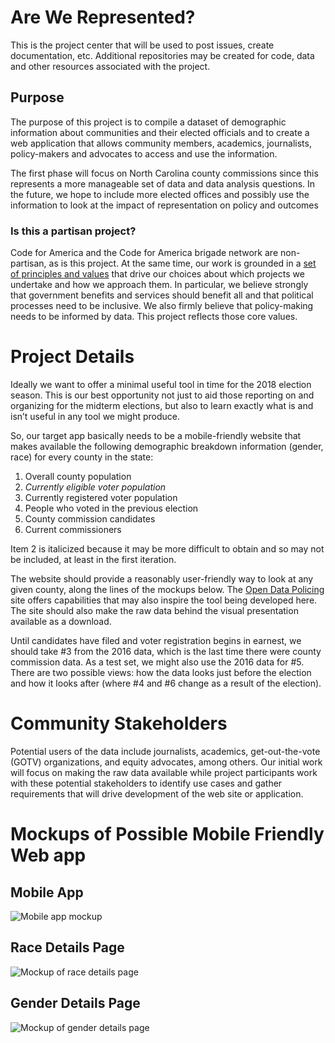 # Are We Represented?
This is the project center that will be used to post issues, create documentation, etc. Additional repositories may be created for code, data and other resources associated with the project.

## Purpose 
The purpose of this project is to compile a dataset of demographic information about communities and their elected officials and to create a web application that allows community members, academics, journalists, policy-makers and advocates to access and use the information.

The first phase will focus on North Carolina county commissions since this represents a more manageable set of data and data analysis questions. In the future, we hope to include more elected offices and possibly use the information to look at the impact of representation on policy and outcomes

### Is this a partisan project?

Code for America and the Code for America brigade network are non-partisan, as is this project. At the same time, our work is grounded in a [set of principles and values](https://www.codeforamerica.org/how/values) that drive our choices about which projects we undertake and how we approach them. In particular, we believe strongly that government benefits and services should benefit all and that political processes need to be inclusive. We also firmly believe that policy-making needs to be informed by data. This project reflects those core values.

# Project Details

Ideally we want to offer a minimal useful tool in time for the 2018 election season. This is our best opportunity not just to aid those reporting on and organizing for the midterm elections, but also to learn exactly what is and isn’t useful in any tool we might produce.

So, our target app basically needs to be a mobile-friendly website that makes available the following demographic breakdown information (gender, race) for every county in the state:

1. Overall county population
2. _Currently eligible voter population_
3. Currently registered voter population
4. People who voted in the previous election
5. County commission candidates
6. Current commissioners

Item 2 is italicized because it may be more difficult to obtain and so may not be included, at least in the first iteration.

The website should provide a reasonably user-friendly way to look at any given county, along the lines of the mockups below. The [Open Data Policing](https://opendatapolicing.com/) site offers capabilities that may also inspire the tool being developed here. The site should also make the raw data behind the visual presentation available as a download.

Until candidates have filed and voter registration begins in earnest, we should take #3 from the 2016 data, which is the last time there were county commission data. As a test set, we might also use the 2016 data for #5. There are two possible views: how the data looks just before the election and how it looks after (where #4 and #6 change as a result of the election).

# Community Stakeholders

Potential users of the data include journalists, academics, get-out-the-vote (GOTV) organizations, and equity advocates, among others. Our initial work will focus on making the raw data available while project participants work with these potential stakeholders to identify use cases and gather requirements that will drive development of the web site or application.

# Mockups of Possible Mobile Friendly Web app

## Mobile App
![Mobile app mockup](https://github.com/Open-NC/Are-We-Represented-Project-Center/blob/master/assets/AWR-Home.png "Mockup of mobile app")

## Race Details Page
![Mockup of race details page](https://github.com/Open-NC/Are-We-Represented-Project-Center/blob/master/assets/AWR-Race.png "Mockup of race details page")

## Gender Details Page

![Mockup of gender details page](https://github.com/Open-NC/Are-We-Represented-Project-Center/blob/master/assets/AWR-Gender.png "Mockup of gener details page")
